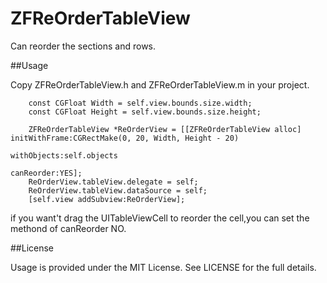 # ZFReOrderTableView
Can reorder the sections and rows.

##Usage

Copy ZFReOrderTableView.h and ZFReOrderTableView.m in your project.

```
    const CGFloat Width = self.view.bounds.size.width;
    const CGFloat Height = self.view.bounds.size.height;
    
    ZFReOrderTableView *ReOrderView = [[ZFReOrderTableView alloc] initWithFrame:CGRectMake(0, 20, Width, Height - 20)
                                                                    withObjects:self.objects
                                                                     canReorder:YES];
    ReOrderView.tableView.delegate = self;
    ReOrderView.tableView.dataSource = self;
    [self.view addSubview:ReOrderView];
```

if you want't drag the UITableViewCell to reorder the cell,you can set the methond of canReorder NO.

##License

Usage is provided under the MIT License. See LICENSE for the full details.
